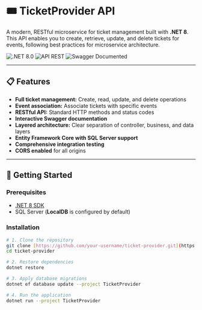 # 🎟️ TicketProvider API

A modern, RESTful microservice for ticket management built with **.NET 8**.  
This API enables you to create, retrieve, update, and delete tickets for events, following best practices for microservice architecture.

![.NET 8.0](https://img.shields.io/badge/.NET-8.0-512BD4)
![API REST](https://img.shields.io/badge/API-REST-8A2BE2)
![Swagger Documented](https://img.shields.io/badge/Swagger-Documented-85EA2D)

---

## 📋 Features

- **Full ticket management:** Create, read, update, and delete operations
- **Event association:** Associate tickets with specific events
- **RESTful API:** Standard HTTP methods and status codes
- **Interactive Swagger documentation**
- **Layered architecture:** Clear separation of controller, business, and data layers
- **Entity Framework Core with SQL Server support**
- **Comprehensive integration testing**
- **CORS enabled** for all origins

---

## 🚀 Getting Started

### Prerequisites

- [.NET 8 SDK](https://dotnet.microsoft.com/download/dotnet/8.0)
- SQL Server (**LocalDB** is configured by default)

### Installation

```bash
# 1. Clone the repository
git clone [https://github.com/your-username/ticket-provider.git](https://github.com/VentixeEventManagement/TicketProvider)
cd ticket-provider

# 2. Restore dependencies
dotnet restore

# 3. Apply database migrations
dotnet ef database update --project TicketProvider

# 4. Run the application
dotnet run --project TicketProvider
